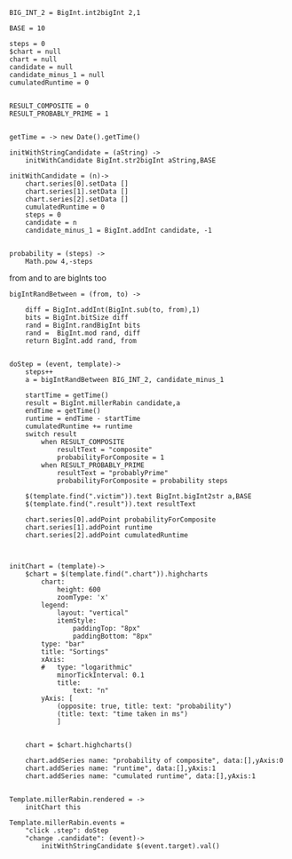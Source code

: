
	BIG_INT_2 = BigInt.int2bigInt 2,1
	
	BASE = 10

	steps = 0
	$chart = null
	chart = null
	candidate = null
	candidate_minus_1 = null
	cumulatedRuntime = 0


	RESULT_COMPOSITE = 0
	RESULT_PROBABLY_PRIME = 1


	getTime = -> new Date().getTime()

	initWithStringCandidate = (aString) ->
		initWithCandidate BigInt.str2bigInt aString,BASE

	initWithCandidate = (n)->
		chart.series[0].setData []
		chart.series[1].setData []
		chart.series[2].setData []
		cumulatedRuntime = 0
		steps = 0
		candidate = n
		candidate_minus_1 = BigInt.addInt candidate, -1


	probability = (steps) ->
		Math.pow 4,-steps



from and to are bigInts too

	bigIntRandBetween = (from, to) ->

		diff = BigInt.addInt(BigInt.sub(to, from),1)
		bits = BigInt.bitSize diff
		rand = BigInt.randBigInt bits
		rand =  BigInt.mod rand, diff
		return BigInt.add rand, from


	doStep = (event, template)->
		steps++
		a = bigIntRandBetween BIG_INT_2, candidate_minus_1

		startTime = getTime()
		result = BigInt.millerRabin candidate,a
		endTime = getTime()
		runtime = endTime - startTime
		cumulatedRuntime += runtime
		switch result
			when RESULT_COMPOSITE 
				resultText = "composite"
				probabilityForComposite = 1
			when RESULT_PROBABLY_PRIME
				resultText = "probablyPrime"
				probabilityForComposite = probability steps

		$(template.find(".victim")).text BigInt.bigInt2str a,BASE
		$(template.find(".result")).text resultText
		
		chart.series[0].addPoint probabilityForComposite
		chart.series[1].addPoint runtime
		chart.series[2].addPoint cumulatedRuntime



	initChart = (template)->
		$chart = $(template.find(".chart")).highcharts
			chart:
				height: 600
				zoomType: 'x'
			legend:
				layout: "vertical"
				itemStyle:
					paddingTop: "8px"
					paddingBottom: "8px"
			type: "bar"
			title: "Sortings"
			xAxis:
			#	type: "logarithmic"
				minorTickInterval: 0.1
				title:
					text: "n"
			yAxis: [ 
				(opposite: true, title: text: "probability")
				(title: text: "time taken in ms")
				]
				
					
		chart = $chart.highcharts()

		chart.addSeries name: "probability of composite", data:[],yAxis:0
		chart.addSeries name: "runtime", data:[],yAxis:1
		chart.addSeries name: "cumulated runtime", data:[],yAxis:1


	Template.millerRabin.rendered = ->
		initChart this

	Template.millerRabin.events = 
		"click .step": doStep
		"change .candidate": (event)->
			initWithStringCandidate $(event.target).val()


	

